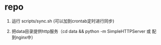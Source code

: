 # repo

1. 运行 scripts/sync.sh (可以加到crontab定时进行同步)

2. 把data目录提供http服务（cd data && python -m SimpleHTTPServer  或 配到nginx中）
